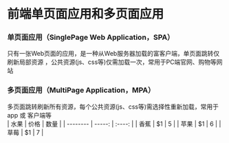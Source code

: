 # 前端单页面应用和多页面应用
### 单页面应用（SinglePage Web Application，SPA）
只有一张Web页面的应用，是一种从Web服务器加载的富客户端，单页面跳转仅刷新局部资源 ，公共资源(js、css等)仅需加载一次，常用于PC端官网、购物等网站
### 多页面应用（MultiPage Application，MPA）
多页面跳转刷新所有资源，每个公共资源(js、css等)需选择性重新加载，常用于 app 或 客户端等
<br/>
| 水果        | 价格    |  数量  |
| --------   | -----:   | :----: |
| 香蕉        | $1      |   5    |
| 苹果        | $1      |   6    |
| 草莓        | $1      |   7    |
